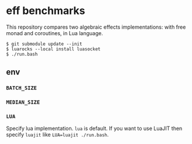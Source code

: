 eff benchmarks
===

This repository compares two algebraic effects implementations: with free monad and coroutines, in Lua language.

```console
$ git submodule update --init
$ luarocks --local install luasocket
$ ./run.bash
```

## env
### `BATCH_SIZE`
### `MEDIAN_SIZE`
### `LUA`
Specify lua implementation. `lua` is default.
If you want to use LuaJIT then specify `luajit` like `LUA=luajit ./run.bash`.
